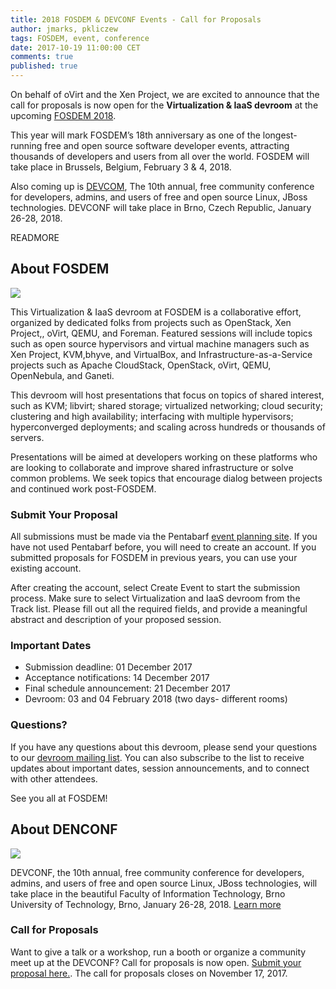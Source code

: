 ```yaml
---
title: 2018 FOSDEM & DEVCONF Events - Call for Proposals
author: jmarks, pkliczew
tags: FOSDEM, event, conference
date: 2017-10-19 11:00:00 CET
comments: true
published: true
---
```


On behalf of oVirt and the Xen Project, we are excited to announce that the call for proposals is now open for the **Virtualization & IaaS devroom** at the
upcoming [FOSDEM 2018](https://fosdem.org/2018/).

This year will mark FOSDEM’s 18th anniversary as one of the longest-running free and open source software developer events, attracting thousands of
developers and users from all over the world. FOSDEM will take place in Brussels, Belgium, February 3 & 4, 2018.

Also coming up is [DEVCOM](https://devconf.cz/cz/2018/index.html), The 10th annual, free community conference for developers, admins, and users of free and open source Linux, JBoss technologies. DEVCONF will take place in Brno, Czech Republic, January 26-28, 2018.

READMORE

## About FOSDEM

![](/images/blog/FOSDEM_logo.png)

This Virtualization & IaaS devroom at FOSDEM is a collaborative effort, organized by dedicated folks from projects such as OpenStack, Xen Project,, oVirt, QEMU, and
Foreman. Featured sessions will include topics such as open source hypervisors and virtual machine managers such as Xen Project, KVM,bhyve, and VirtualBox, and Infrastructure-as-a-Service projects such as Apache CloudStack, OpenStack, oVirt, QEMU, OpenNebula, and Ganeti.

This devroom will host presentations that focus on topics of shared interest, such as KVM; libvirt; shared storage; virtualized networking;
cloud security; clustering and high availability; interfacing with multiple hypervisors; hyperconverged deployments; and scaling across hundreds or
thousands of servers.

Presentations will be aimed at developers working on these platforms who are looking to collaborate and improve shared infrastructure
or solve common problems. We seek topics that encourage dialog between projects and continued work post-FOSDEM.

### Submit Your Proposal

All submissions must be made via the Pentabarf [event planning site](https://penta.fosdem.org/submission/FOSDEM18). If you have not used Pentabarf before, you will need to create an account. If you submitted proposals for FOSDEM in previous years, you can use your existing account.

After creating the account, select Create Event to start the submission process. Make sure to select Virtualization and IaaS devroom from the Track
list. Please fill out all the required fields, and provide a meaningful abstract and description of your proposed session.

### Important Dates

- Submission deadline: 01 December 2017
- Acceptance notifications: 14 December 2017
- Final schedule announcement: 21 December 2017
- Devroom: 03 and 04 February 2018 (two days- different rooms)

### Questions?

If you have any questions about this devroom, please send your questions to our [devroom mailing list](https://lists.fosdem.org/listinfo/fosdem). You can also subscribe to the list to receive updates about important dates, session announcements, and to connect with other attendees.

See you all at FOSDEM!

## About DENCONF

![](/images/blog/DEVCONF_logo.png)

DEVCONF, the 10th annual, free community conference for developers, admins, and users of free and open source Linux, JBoss technologies, will take place in the beautiful Faculty of Information Technology, Brno University of Technology, Brno, January 26-28, 2018.
[Learn more](https://devconf.cz/cz/2018/index.html)


### Call for Proposals

Want to give a talk or a workshop, run a booth or organize a community meet up at the DEVCONF? Call for proposals is now open. [Submit your proposal here.](https://docs.google.com/forms/d/e/1FAIpQLSdrsnvIAD03oRTDwV3G7tYs8OvZZl_eHSFw5tHcCAPLn5fwjw/viewform). The call for proposals closes on November 17, 2017.
